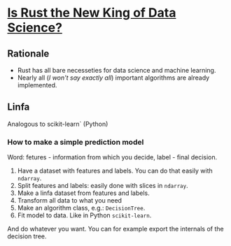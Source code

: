 # [Is Rust the New King of Data Science?](https://www.youtube.com/watch?v=mlcSpxicx-4&list=PLeb33PCuqDde8NiI_am5g7b2WWnyggE5t&index=4)

## Rationale

- Rust has all bare necesseties for data science and machine learning.
- Nearly all (*I won't say exactly all*) important algorithms are already implemented.

## Linfa

Analogous to scikit-learn` (Python)

### How to make a simple prediction model

Word: fetures - information from which you decide, label - final decision.

1. Have a dataset with features and labels. You can do that easily with `ndarray`.
2. Split features and labels: easily done with slices in `ndarray`.
3. Make a linfa dataset from features and labels.
4. Transform all data to what you need
5. Make an algorithm class, e.g.: `DecisionTree`.
6. Fit model to data. Like in Python `scikit-learn`.

And do whatever you want. You can for example export the internals of the decision tree.
